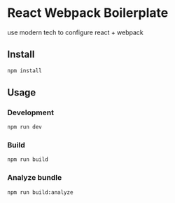 # React Webpack Boilerplate

use modern tech to configure react + webpack

## Install

```bash
npm install
```

## Usage

### Development

```bash
npm run dev
```

### Build

```bash
npm run build
```

### Analyze bundle

```bash
npm run build:analyze
```

